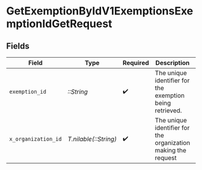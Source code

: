 # GetExemptionByIdV1ExemptionsExemptionIdGetRequest


## Fields

| Field                                                         | Type                                                          | Required                                                      | Description                                                   | Example                                                       |
| ------------------------------------------------------------- | ------------------------------------------------------------- | ------------------------------------------------------------- | ------------------------------------------------------------- | ------------------------------------------------------------- |
| `exemption_id`                                                | *::String*                                                    | :heavy_check_mark:                                            | The unique identifier for the exemption being retrieved.      |                                                               |
| `x_organization_id`                                           | *T.nilable(::String)*                                         | :heavy_check_mark:                                            | The unique identifier for the organization making the request | org_12345                                                     |